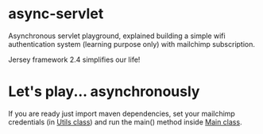 async-servlet
=============

Asynchronous servlet playground, explained building a simple wifi authentication system (learning purpose only) with mailchimp subscription.

Jersey framework 2.4 simplifies our life!

Let's play... asynchronously
=============

If you are ready just import maven dependencies, set your mailchimp credentials (in [Utils class](src/main/java/com/lazooo/example/Utils.java)) and run the main() method inside [Main class](src/main/java/com/lazooo/example/Main.java).
